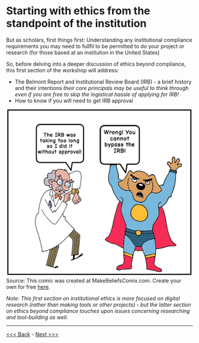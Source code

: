 # Starting with ethics from the standpoint of the institution

But as scholars, first things first:
Understanding any institutional compliance requirements you may need to fullfil to be permitted to do your project or research (for those based at an institution in the United States)  

So, before delving into a deeper discussion of ethics beyond compliance, this first section of the workshop will address:  

* The Belmont Report and Institutional Review Board (IRB) - a brief history and their intentions *their core principals may be useful to think through even if you are free to skip the logistical hassle of applying for IRB!*    
* How to know if you will need to get IRB approval  

![a man in a lab coat pointing to his watch and saying the IRB was taking too long so I did it without approval! and then a super-hero dog with its arms in the air exclaiming wrong! you can't bypass the IRB!](../images/irbcomix.png)  
Source: This comic was created at MakeBeliefsComix.com. Create your own for free [here](https://www.makebeliefscomix.com/).  
   
*Note: This first section on institutional ethics is more focused on digital research (rather than making tools or other projects) - but the latter section on ethics beyond compliance touches upon issues concerning researching and tool-building as well.* 

******

[<<< Back](introduction.md) - [Next >>>](belmont.md)




